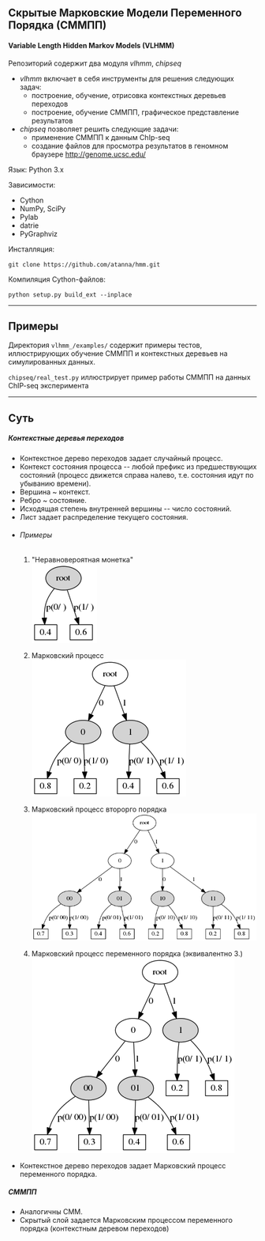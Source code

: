 ## Скрытые Марковские Модели Переменного Порядка (СММПП)
#### Variable Length Hidden Markov Models (VLHMM)

Репозиторий содержит два модуля *vlhmm*, *chipseq*
* *vlhmm* включает в себя инструменты для решения следующих задач:
    * построение, обучение, отрисовка контекстных деревьев переходов
    * построение, обучение СММПП, графическое представление результатов
* *chipseq* позволяет решить следующие задачи:
    * применение СММПП к данным ChIp-seq
    * создание файлов для просмотра результатов в геномном браузере http://genome.ucsc.edu/


Язык: Python 3.x

Зависимости:
* Cython
* NumPy, SciPy
* Pylab
* datrie
* PyGraphviz

Инсталляция:

    git clone https://github.com/atanna/hmm.git

Компиляция Cython-файлов:

    python setup.py build_ext --inplace
___
## Примеры
Директория `vlhmm_/examples/` содержит примеры тестов, иллюстрирующих обучение СММПП и контекстных деревьев на симулированных данных.

`chipseq/real_test.py` иллюстрирует пример работы СММПП на данных ChIP-seq эксперимента
_ _ _
## Суть
##### Контекстные деревья переходов
* Контекстное дерево переходов задает случайный процесс.
* Контекст состояния процесса -- любой префикс из предшествующих состояний (процесс движется справа налево, т.е. состояния идут по убыванию времени).
* Вершина ~ контекст.
* Ребро ~ состояние.
* Исходящая степень внутренней вершины -- число состояний.
* Лист задает распределение текущего состояния.
* ###### Примеры
    1. "Неравновероятная монетка"<br>
![alt text](https://raw.githubusercontent.com/atanna/hmm/master/diploma/img/sample_mixture/real_trie_.png)

    2. Марковский процесс<br>
![alt text](https://raw.githubusercontent.com/atanna/hmm/master/diploma/img/sample_hmm1/real_trie_.png)

    3. Марковский процесс второрго порядка<br>
![alt text](https://raw.githubusercontent.com/atanna/hmm/master/diploma/img/Context_trie.png)
    4. Марковский процесс переменного порядка (эквивалентно 3.)
![alt text](https://raw.githubusercontent.com/atanna/hmm/master/diploma/img/Prune_c_trie.png)
* Контекстное дерево переходов задает Марковский процесс переменного порядка.

##### СММПП
* Аналогичны СММ.
* Скрытый слой задается Марковским процессом переменного порядка (контекстным деревом переходов)

